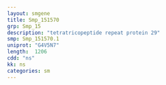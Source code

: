 ```yaml
---
layout: smgene
title: Smp_151570
grp: Smp_15
description: "tetratricopeptide repeat protein 29"
smp: Smp_151570.1
uniprot: "G4V5N7"
length:  1206
cdd: "ns"
kk: ns
categories: sm
---
```

